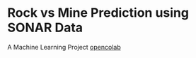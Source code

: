 # Rock vs Mine Prediction using SONAR Data
A Machine Learning Project
[opencolab](https://colab.research.google.com/drive/1_ghrph56kN36hFO45zsHmTROmO7QZVYq?usp=sharing)
